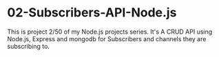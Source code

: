 # 02-Subscribers-API-Node.js
This is project 2/50 of my Node.js projects series. It's A CRUD API using Node.js, Express and mongodb for Subscribers and channels they are subscribing to.
